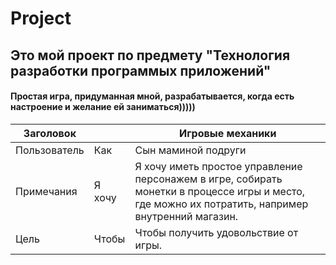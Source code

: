# Project
## Это мой проект по предмету "Технология разработки программых приложений"
#### Простая игра, придуманная мной, разрабатывается, когда есть настроение и желание ей заниматься)))))
| Заголовок    |        | Игровые механики                                                                                                                                  |
|--------------|--------|---------------------------------------------------------------------------------------------------------------------------------------------------|
| Пользователь | Как    | Сын маминой подруги                                                                                                                               |
| Примечания   | Я хочу | Я хочу иметь простое управление персонажем в игре, собирать монетки в процессе игры и место, где можно их потратить, например внутренний магазин. |
| Цель         | Чтобы  | Чтобы получить удовольствие от игры.      

